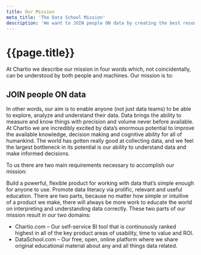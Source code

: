```yaml
---
title: Our Mission
meta_title: 'The Data School Mission'
description: 'We want to JOIN people ON data by creating the best resources for building a data driven organization.'
---
```

<h1 class="title centered mb-5">{{page.title}}</h1>

At Chartio we describe our mission in four words which, not coincidentally, can be understood by both people and machines. Our mission is to:

## JOIN people ON data

In other words, our aim is to enable anyone (not just data teams) to be able to explore, analyze and understand their data. Data brings the ability to measure and know things with precision and volume never before available. At Chartio we are incredibly excited by data’s enormous potential to improve the available knowledge, decision making and cognitive ability for all of humankind. The world has gotten really good at collecting data, and we feel the largest bottleneck in its potential is our ability to understand data and make informed decisions.

To us there are two main requirements necessary to accomplish our mission:

Build a powerful, flexible product for working with data that’s simple enough for anyone to use.
Promote data literacy via prolific, relevant and useful education.
There are two parts, because no matter how simple or intuitive of a product we make, there will always be more work to educate the world on interpreting and understanding data correctly. These two parts of our mission result in our two domains:

* Chartio.com – Our self-service BI tool that is continuously ranked highest in all of the key product areas of usability, time to value and ROI.
* ‍DataSchool.com – Our free, open, online platform where we share original educational material about any and all things data related.
